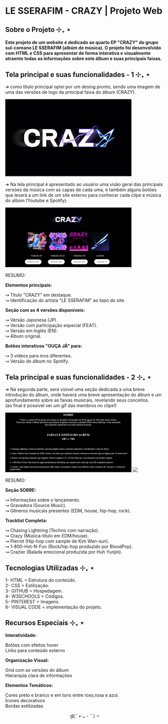# LE SSERAFIM - CRAZY | Projeto Web

## Sobre o Projeto ⊹₊ ⋆

#### Este projeto de um website é dedicado ao quarto EP "CRAZY" do grupo sul-coreano LE SSERAFIM (albúm de música). O projeto foi desenvolvido com HTML e CSS para apresentar de forma interativa e visualmente atraente todas as informações sobre este álbum e suas principais faixas.

## Tela principal e suas funcionalidades - 1 ⊹₊ ⋆

➔ como título principal optei por um desing pronto, sendo uma imagem de uma das versões de logo da principal faixa do álbum (CRAZY).

<img src="img/LOGO - CRAZY.png" width="400px">

➔ Na tela principal é apresentado ao usuário uma visão geral das principais versões da música com as capas de cada uma, e também alguns botões que levará a um link de um site externo para conhecer cada clipe e música do albúm (Youtube e Spotify).

<img src="img/PT1 - FRONT.png" width="400px">


RESUMO:

**Elementos principais:**

↝ Título "CRAZY" em destaque.<br>
↝ Identificação do artista "LE SSERAFIM" ao topo do site.<br>

**Seção com as 4 versões disponíveis:**

↝ Versão Japonesa (JP).<br>
↝ Versão com participação especial (FEAT).<br>
↝ Versão em Inglês (EN).<br>
↝ Álbum original.<br>

**Botões interativos "OUÇA JÁ" para:**

↝ 3 vídeos para mvs diferentes.<br>
↝ Versão do álbum no Spotify.<br>

## Tela principal e suas funcionalidades - 2 ⊹₊ ⋆

➔ Na segunda parte, será visível uma seção dedicada a uma breve introdução do álbum, onde haverá uma breve apresentação do álbum e um aprofundamento sobre as faixas musicais, revelando seus conceitos.<br>
(ao final é possivel ver um gif das membros no clipe!)


<img src="img/PT2 - FRONT.png" width="400px">

<img src="img/GIF - FINAL.gif" width="200px">


RESUMO:

**Seção SOBRE:**

↝ Informações sobre o lançamento.<br>
↝ Gravadora (Source Music).<br>
↝ Gêneros musicais presentes (EDM, house, hip-hop, rock).<br>

**Tracklist Completa:**

↝ Chasing Lightning (Techno com narração).<br>
↝ Crazy (Música-título em EDM/house).<br>
↝ Pierrot (Hip-hop com sample de Kim Wan-sun).<br>
↝ 1-800-Hot-N-Fun (Rock/hip-hop produzido por BloodPop).<br>
↝ Crazier (Balada emocional produzida por Huh Yunjin).<br>

## Tecnologias Utilizadas ⊹₊ ⋆

1- HTML = Estrutura do conteúdo.<br>
2- CSS = Estilização.<br>
3- GITHUB = Hospedagem.<br>
4- W3SCHOOLS = Códigos.<br>
5- PINTEREST = Imagens.<br>
6- VISUAL CODE = implementação do projeto.<br>

## Recursos Especiais ⊹₊ ⋆

**Interatividade:**

Botões com efeitos hover<br>
Links para conteúdo externo<br>

**Organização Visual:**

Grid com as versões do álbum<br>
Hierarquia clara de informações<br>

**Elementos Temáticos:**

Cores preto e branco e em tons entre roxo,rosa e azul.<br>
Ícones decorativos<br>
Bordas estilizadas<br>

<center>ദ്ദി(˵ •̀ ᴗ - ˵ ) ✧</center>






